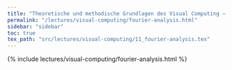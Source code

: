 ```yaml
---
title: "Theoretische und methodische Grundlagen des Visual Computing – <span style=\"font-variant: small-caps;\">Fourier</span>-Analysis"
permalink: "/lectures/visual-computing/fourier-analysis.html"
sidebar: "sidebar"
toc: true
tex_path: "src/lectures/visual-computing/11_fourier-analysis.tex"
---
```


{% include lectures/visual-computing/fourier-analysis.html %}